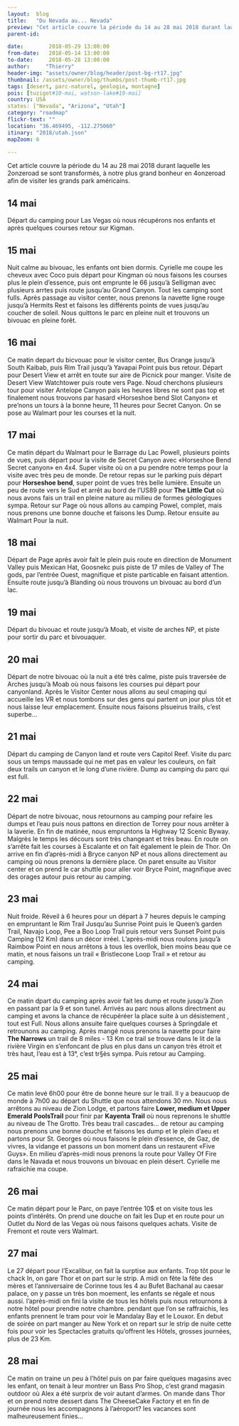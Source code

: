 ```yaml
---
layout:  blog
title:   "Du Nevada au... Nevada"
preview: "Cet article couvre la période du 14 au 28 mai 2018 durant laquelle les 2onzeroad se sont transformés, à notre plus grand bonheur en 4onzeroad afin de..."
parent-id: 

date:        2018-05-29 13:00:00
from-date:   2018-05-14 13:00:00
to-date:     2018-05-28 13:00:00
author:     "Thierry"
header-img: "assets/owner/blog/header/post-bg-rt17.jpg"
thumbnail: /assets/owner/blog/thumbs/post-thumb-rt17.jpg
tags: [desert, parc-naturel, geologie, montagne]
pois: [tuzigot#10-mai, watson-lake#10-mai]
country: USA
states: ["Nevada", "Arizona", "Utah"]
category: "roadmap"
flickr-text: ""
location: "36.469495, -112.275060"
itinary: "2018/utah.json"
mapZoom: 6

---
```


Cet article couvre la période du 14 au 28 mai 2018 durant laquelle les 2onzeroad se sont transformés, à notre plus grand bonheur en 4onzeroad afin de visiter les grands park américains.

## 14 mai

Départ du camping pour Las Vegas où nous récupérons nos enfants et après quelques courses retour sur Kigman.

## 15 mai

Nuit calme au bivouac, les enfants ont bien dormis. Cyrielle me coupe les cheveux avec Coco puis départ pour Kingman où nous faisons les courses plus le plein d’essence, puis ont emprunte le 66 jusqu’à Selligman avec plusieurs arrtes puis route jusqu’au Grand Canyon. Tout les camping sont fulls. Après passage au visitor center, nous prenons la navette ligne rouge jusqu’à Hermits Rest et faisons les différents points de vues jusqu’au coucher de soleil.
Nous quittons le parc en pleine nuit et trouvons un bivouac en pleine forêt.


## 16 mai

Ce matin depart du bicvouac pour le visitor center, Bus Orange jusqu’à South Kaibab, puis Rim Trail jusqu’à Yavapai Point puis bus retour.
Départ pour Desert View et arrêt en toute sur aire de Picnick pour manger.
Visite de Desert View Watchtower puis route vers Page. Noud cherchons plusieurs tour pour visiter Antelope Canyon pais les heures libres ne sont pas top et finalement nous trouvons par hasard «Horseshoe bend Slot Canyon» et pre’nons un tours à la bonne heure, 11 heures pour Secret Canyon.
On se pose au Walmart pour les courses et la nuit. 


## 17 mai


Ce matin départ du Walmart pour le Barrage du Lac Powell, plusieurs points de vues, puis départ pour la visite de Secret Canyon avec «Horseshoe Bend Secret canyon» en 4x4. Super visite où on a pu pendre notre temps pour la visite avec très peu de monde.
De retour repas sur le parking puis départ pour **Horseshoe bend**, super point de vues très belle lumière. Ensuite un peu de route vers le Sud et arrêt  au bord de l’US89 pour **The Little Cut** où nous avons fais un trail en pleine nature au milieu de formes géologiques sympa. Retour sur Page où nous allons au camping Powel, complet, mais nous prenons une bonne douche et faisons les Dump. Retour ensuite au Walmart Pour la nuit.


## 18 mai


Départ de Page après avoir fait le plein puis route en direction de Monument Valley puis Mexican Hat, Goosnekc puis piste de 17 miles de Valley of The gods, par l’entrée Ouest, magnifique et piste particable en faisant attention.
Ensuite route jusqu’à Blanding où nous trouvons un bivouac au bord d’un lac.


## 19 mai

Départ du bivouac et route jusqu’à Moab, et visite de arches NP, et piste pour sortir du parc et bivouaquer.



## 20 mai


Départ de notre bivouac où la nuit a été très calme, piste puis traversée de Arches jusqu’à Moab où nous faisons les courses pui départ pour canyonland. Après le Visitor Center nous allons au seul cmaping qui accueille les VR et nous tombons sur des gens qui partent un jour plus tôt et nous laisse leur emplacement. Ensuite nous faisons plsueirus trails, c’est superbe…

## 21 mai

Départ du camping de Canyon land et route vers Capitol Reef. Visite du parc sous un temps maussade qui ne met pas en valeur les couleurs, on fait deux trails un canyon et le long d’une rivière. Dump au camping du parc qui est full.

## 22 mai

Départ de notre bivouac, nous retournons au camping pour refaire les dumps et l’eau puis nous pattons en direction de Torrey pour nous arrêter à la laverie. En fin de matinée, nous empruntons la Highway 12 Scenic Byway. Malgrès le temps les décours sont très changeant et très beau. En route on s’arrête fait les courses à Escalante et on fait également le plein de Thor.
On arrive en fin d’après-midi à Bryce canyon NP et nous allons directement au camping où nous prenons la dernière place. On paret ensuite au Visitor center et on prend le car shuttle pour aller voir Bryce Point, magnifique avec des orages autour puis retour au camping.


## 23 mai


Nuit froide. Réveil à 6 heures pour un départ à 7 heures depuis le camping en empruntant le Rim Trail Jusqu’au Sunrise Point puis le Queen’s garden Trail, Navajo Loop, Pee a Boo Loop Trail puis retour vers Sunset Point puis Camping (12 Km) dans un décor irréel.
L’après-midi nous roulons jusqu’à Raimbow Point en nous arrêtons à tous les overllok, bien moins beau que ce matin, et nous faisons un trail « Bristlecone Loop Trail » et retour au camping.


## 24 mai

Ce matin dpart du camping après avoir fait les dump et route jusqu’à Zion en passant par la 9 et son tunel. Arrivés au parc nous allons directment au camping et avons la chance de récupéréer la place suite à un désistement , tout est Full. Nous allons ansuite faire quelques courses à Springdale et retrounons au camping. Après mangé nous prenons la navette pour faire **The Narrows** un trail de 8 miles - 13 Km ce trail se trouve dans le lit de la rivière Virgin en s’enfoncant de plus en plus dans un canyon très étroit et très haut, l’eau est à 13°, c’est tr§ès sympa. Puis retour au Camping.


## 25 mai

Ce matin levé 6h00 pour être de bonne heure sur le trail. Il y a beaucuop de monde à 7h00 au départ du Shuttle que nous attendons 30 mn. Nous nous arrêtons au niveau de Zion Lodge, et partons faire **Lower, medium et Upper Emerald PoolsTrail** pour finir par **Kayenta Trail** où nous reprenons le shuttle au niveau de The Grotto. Très beau trail cascades…
de retour au camping nous prenons une bonne douche et faisons les dump et le plein d’aeu et partons pour St. Georges où nous faisons le plein d’essence, de Gaz, de vivres, la vidange et passons un bon moment dans un restaurent «Five Guys».
En milieu d’après-midi nous prenons la route pour Valley Of Fire dans le Navada et nous trouvons un bivouac en plein désert. Cyrielle me rafraichie ma coupe.

## 26 mai

Ce matin départ pour le Parc, on paye l’entrée 10$ et on visite tous les points d’intérêts. On prend une douche on fait les Dup et en route pour un Outlet du Nord de las Vegas où nous faisons quelques achats. Visite de Fremont et route vers Walmart. 

## 27 mai

Le 27 départ pour l’Excalibur, on fait la surptise aux enfants. Trop tôt pour le chack In, on gare Thor et on part sur le strip. A midi on fête la fête des mères et l’anniversaire de Corinne tous les 4 au Bufet Bachanal au caesar palace, on y passe un très bon moement, les enfants se régale et nous aussi. l’après-midi on fini la visite de tous les hôtels puis nous retournons à notre hôtel pour prendre notre chambre. pendant que l’on se raffraichis, les enfants prennent le tram pour voir le Mandalay Bay et le Louxor. En debut de soirée on part manger au New York et on repart sur le strip de nuite cette fois pour voir les Spectacles gratuits qu’offrent les Hôtels, grosses journées, plus de 23 Km.

## 28 mai

Ce matin on traine un peu à l’hôtel puis on par faire quelques magasins avec les enfant, on tenait à leur montrer un Bass Pro Shop, c’est grand magasin outdoor où Alex a été surprix de voir autant d’armes. On mande dans Thor et on prend notre dessert dans The CheeseCake Factory et en fin de journée nous les accompagnons à l’aéroport? les vacances sont malheureusement finies…



